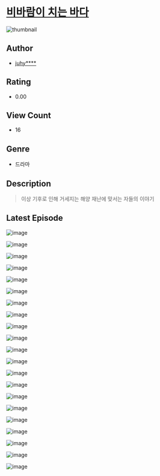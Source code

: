 # [비바람이 치는 바다](https://comic.naver.com/challenge/list?titleId=811397)
![thumbnail](https://image-comic.pstatic.net/user_contents_data/challenge_comic/2023/05/25/356284/upload_3919651425901438564_480x623.jpeg)

## Author
- [juhy****](https://comic.naver.com/artistTitle?id=356284)

## Rating
- 0.00

## View Count
- 16

## Genre
- 드라마

## Description
> 이상 기후로 인해 거세지는 해양 재난에 맞서는 자들의 이야기


## Latest Episode
![image](https://image-comic.pstatic.net/user_contents_data/challenge_comic/2023/05/25/356284/upload_3474303247620072242.jpeg)

![image](https://image-comic.pstatic.net/user_contents_data/challenge_comic/2023/05/25/356284/upload_7089844714227184737.jpeg)

![image](https://image-comic.pstatic.net/user_contents_data/challenge_comic/2023/05/25/356284/upload_3762255240413667682.jpeg)

![image](https://image-comic.pstatic.net/user_contents_data/challenge_comic/2023/05/25/356284/upload_3918755332548014901.jpeg)

![image](https://image-comic.pstatic.net/user_contents_data/challenge_comic/2023/05/25/356284/upload_3834078651359770681.jpeg)

![image](https://image-comic.pstatic.net/user_contents_data/challenge_comic/2023/05/25/356284/upload_7148113350074185524.jpeg)

![image](https://image-comic.pstatic.net/user_contents_data/challenge_comic/2023/05/25/356284/upload_7305792289633286193.jpeg)

![image](https://image-comic.pstatic.net/user_contents_data/challenge_comic/2023/05/25/356284/upload_3761180124958189107.jpeg)

![image](https://image-comic.pstatic.net/user_contents_data/challenge_comic/2023/05/25/356284/upload_3978701787940205362.jpeg)

![image](https://image-comic.pstatic.net/user_contents_data/challenge_comic/2023/05/25/356284/upload_3546924667798434406.jpeg)

![image](https://image-comic.pstatic.net/user_contents_data/challenge_comic/2023/05/25/356284/upload_7291671068524504376.jpeg)

![image](https://image-comic.pstatic.net/user_contents_data/challenge_comic/2023/05/25/356284/upload_3486686853810305122.jpeg)

![image](https://image-comic.pstatic.net/user_contents_data/challenge_comic/2023/05/25/356284/upload_3775478169045591395.jpeg)

![image](https://image-comic.pstatic.net/user_contents_data/challenge_comic/2023/05/25/356284/upload_7364902959013180985.jpeg)

![image](https://image-comic.pstatic.net/user_contents_data/challenge_comic/2023/05/25/356284/upload_7161961673219531572.jpeg)

![image](https://image-comic.pstatic.net/user_contents_data/challenge_comic/2023/05/25/356284/upload_3978993188717343284.jpeg)

![image](https://image-comic.pstatic.net/user_contents_data/challenge_comic/2023/05/25/356284/upload_7017846515308966197.jpeg)

![image](https://image-comic.pstatic.net/user_contents_data/challenge_comic/2023/05/25/356284/upload_7305176352699003960.jpeg)

![image](https://image-comic.pstatic.net/user_contents_data/challenge_comic/2023/05/25/356284/upload_4063435866400567649.jpeg)

![image](https://image-comic.pstatic.net/user_contents_data/challenge_comic/2023/05/25/356284/upload_7377800410007417444.jpeg)

![image](https://image-comic.pstatic.net/user_contents_data/challenge_comic/2023/05/25/356284/upload_7221584890259060025.jpeg)
